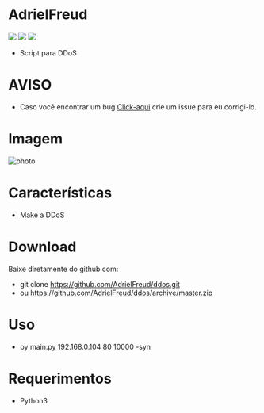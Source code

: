# AdrielFreud

![](https://img.shields.io/badge/DDos-v1.0-blue?style=flat&logo=appveyor)
![](https://img.shields.io/badge/plataforma-win32--win64--linux64--linux32-blue?style=flat&logo=appveyor)
![](https://img.shields.io/badge/python-3.x.x-blue)

 - Script para DDoS

# AVISO
- Caso você encontrar um bug [Click-aqui](https://github.com/AdrielFreud/Crawler-Tool/issues/new) crie um issue para eu corrigi-lo.

# Imagem
![photo]()


# Características
  - Make a DDoS
 
# Download
Baixe diretamente do github com:
 - git clone https://github.com/AdrielFreud/ddos.git
 - ou https://github.com/AdrielFreud/ddos/archive/master.zip


# Uso
 - py main.py 192.168.0.104 80 10000 -syn

# Requerimentos
 - Python3
